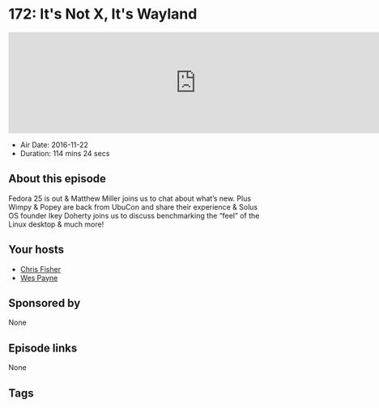 # 172: It's Not X, It's Wayland

<iframe src="https://player.fireside.fm/v2/RUkczH-V+U-_nVOVe?theme=dark" width="740" height="200" frameborder="0" scrolling="no"></iframe>

* Air Date: 2016-11-22
* Duration: 114 mins 24 secs

## About this episode

Fedora 25 is out & Matthew Miller joins us to chat about what’s new. Plus Wimpy & Popey are back from UbuCon and share their experience & Solus OS founder Ikey Doherty joins us to discuss benchmarking the “feel” of the Linux desktop & much more!

## Your hosts
* [Chris Fisher](https://linuxunplugged.com/hosts/chrislas)
* [Wes Payne](https://linuxunplugged.com/hosts/wes)

## Sponsored by

None



## Episode links

None



## Tags

